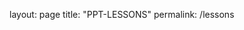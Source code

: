 layout: page
title: "PPT-LESSONS"
permalink: /lessons
<!DOCTYPE html>
<html>
  <head>
    <meta charset="UTF-8">
    <meta name="viewport" content="width=device-width, initial-scale=1.0">
    <title>BTNWEB</title>
  </head>
<body>
  <div class="header">
  </div>
</body>
</html>
